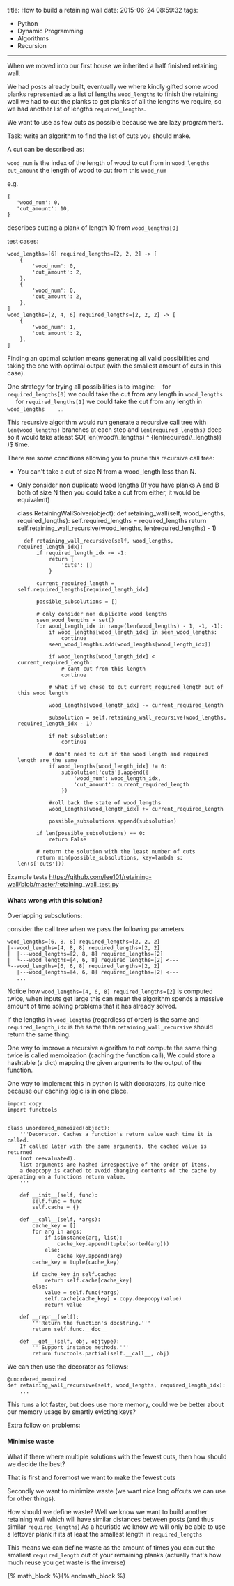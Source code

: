 title: How to build a retaining wall
date: 2015-06-24 08:59:32
tags: 
- Python
- Dynamic Programming
- Algorithms
- Recursion
---

When we moved into our first house we inherited a half finished retaining wall.

We had posts already built, 
eventually we where kindly gifted some wood planks represented as a list of lengths `wood_lengths`
to finish the retaining wall we had to cut the planks to get planks of all the lengths we require, 
so we had another list of lengths `required_lengths`.

We want to use as few cuts as possible because we are lazy programmers.

Task: write an algorithm to find the list of cuts you should make.

A cut can be described as:
 
 
 `wood_num` is the index of the length of wood to cut from in `wood_lengths` 
 `cut_amount` the length of wood to cut from this `wood_num`
 
 e.g.
 
 ```
 {
    'wood_num': 0,
    'cut_amount': 10,
 }
 ```
 describes cutting a plank of length 10 from `wood_lengths[0]`

test cases:

```
wood_lengths=[6] required_lengths=[2, 2, 2] -> [
    {
        'wood_num': 0,
        'cut_amount': 2,
    },
    {
        'wood_num': 0,
        'cut_amount': 2,
    },
]
wood_lengths=[2, 4, 6] required_lengths=[2, 2, 2] -> [
    {
        'wood_num': 1,
        'cut_amount': 2,
    },
]
```

Finding an optimal solution means generating all valid possibilities and taking the one with optimal output (with the smallest amount of cuts in this case).

One strategy for trying all possibilities is to imagine:
&nbsp;&nbsp; for `required_lengths[0]` we could take the cut from any length in `wood_lengths`
&nbsp;&nbsp;&nbsp;&nbsp; for `required_lengths[1]` we could take the cut from any length in `wood_lengths`
&nbsp;&nbsp;&nbsp;&nbsp;&nbsp;&nbsp; ...


This recursive algorithm would run generate a recursive call tree with `len(wood_lengths)` branches at each step and `len(required_lengths)` deep
 so it would take atleast $O( len(wood\\_lengths) ^ {len(required\\_lengths)} )$ time.
 
There are some conditions allowing you to prune this recursive call tree: 
- You can't take a cut of size N from a wood_length less than N.
- Only consider non duplicate wood lengths (If you have planks A and B both of size N then you could take a cut from either, it would be equivalent)


    class RetainingWallSolver(object):
        def retaining_wall(self, wood_lengths, required_lengths):
            self.required_lengths = required_lengths
            return self.retaining_wall_recursive(wood_lengths, len(required_lengths) - 1)
    
        def retaining_wall_recursive(self, wood_lengths, required_length_idx):
            if required_length_idx <= -1:
                return {
                    'cuts': []
                }
    
            current_required_length = self.required_lengths[required_length_idx]
    
            possible_subsolutions = []
    
            # only consider non duplicate wood lengths
            seen_wood_lengths = set()
            for wood_length_idx in range(len(wood_lengths) - 1, -1, -1):
                if wood_lengths[wood_length_idx] in seen_wood_lengths:
                    continue
                seen_wood_lengths.add(wood_lengths[wood_length_idx])
    
                if wood_lengths[wood_length_idx] < current_required_length:
                    # cant cut from this length
                    continue
    
                # what if we chose to cut current_required_length out of this wood length
    
                wood_lengths[wood_length_idx] -= current_required_length
    
                subsolution = self.retaining_wall_recursive(wood_lengths, required_length_idx - 1)
    
                if not subsolution:
                    continue
    
                # don't need to cut if the wood length and required length are the same
                if wood_lengths[wood_length_idx] != 0:
                    subsolution['cuts'].append({
                        'wood_num': wood_length_idx,
                        'cut_amount': current_required_length
                    })
    
                #roll back the state of wood_lengths
                wood_lengths[wood_length_idx] += current_required_length
    
                possible_subsolutions.append(subsolution)
    
            if len(possible_subsolutions) == 0:
                return False
    
            # return the solution with the least number of cuts
            return min(possible_subsolutions, key=lambda s: len(s['cuts']))


Example tests https://github.com/lee101/retaining-wall/blob/master/retaining_wall_test.py

#### Whats wrong with this solution?

Overlapping subsolutions:

consider the call tree when we pass the following parameters


    wood_lengths=[6, 8, 8] required_lengths=[2, 2, 2]
    |--wood_lengths=[4, 8, 8] required_lengths=[2, 2]
    |  |---wood_lengths=[2, 8, 8] required_lengths=[2]
    |  └---wood_lengths=[4, 6, 8] required_lengths=[2] <---
    └--wood_lengths=[6, 6, 8] required_lengths=[2, 2]
       |---wood_lengths=[4, 6, 8] required_lengths=[2] <---
       ...

Notice how `wood_lengths=[4, 6, 8] required_lengths=[2]` is computed twice, 
when inputs get large this can mean the algorithm spends a massive amount of time solving problems that it has already solved.

If the lengths in `wood_lengths` (regardless of order) is the same and `required_length_idx` is the same then `retaining_wall_recursive` should return the same thing.

One way to improve a recursive algorithm to not compute the same thing twice is called memoization (caching the function call), 
We could store a hashtable (a dict) mapping the given arguments to the output of the function.

One way to implement this in python is with decorators, its quite nice because our caching logic is in one place.
    
    
    import copy
    import functools
    
    
    class unordered_memoized(object):
        '''Decorator. Caches a function's return value each time it is called.
        If called later with the same arguments, the cached value is returned
        (not reevaluated).
        list arguments are hashed irrespective of the order of items.
        a deepcopy is cached to avoid changing contents of the cache by operating on a functions return value.
        '''
    
        def __init__(self, func):
            self.func = func
            self.cache = {}
    
        def __call__(self, *args):
            cache_key = []
            for arg in args:
                if isinstance(arg, list):
                    cache_key.append(tuple(sorted(arg)))
                else:
                    cache_key.append(arg)
            cache_key = tuple(cache_key)
    
            if cache_key in self.cache:
                return self.cache[cache_key]
            else:
                value = self.func(*args)
                self.cache[cache_key] = copy.deepcopy(value)
                return value
    
        def __repr__(self):
            '''Return the function's docstring.'''
            return self.func.__doc__
    
        def __get__(self, obj, objtype):
            '''Support instance methods.'''
            return functools.partial(self.__call__, obj)

We can then use the decorator as follows:


    @unordered_memoized
    def retaining_wall_recursive(self, wood_lengths, required_length_idx):
        ...


This runs a lot faster, but does use more memory, could we be better about our memory usage by smartly evicting keys?


Extra follow on problems:

#### Minimise waste

What if there where multiple solutions with the fewest cuts, then how should we decide the best?

That is first and foremost we want to make the fewest cuts

Secondly we want to minimize waste (we want nice long offcuts we can use for other things).

How should we define waste?
Well we know we want to build another retaining wall which will have similar distances between posts (and thus similar `required_lengths`)
As a heuristic we know we will only be able to use a leftover plank if its at least the smallest length in `required_lengths`

This means we can define waste as the amount of times you can cut the smallest `required_length` out of your remaining planks (actually that's how much reuse you get waste is the inverse)

{% math_block %}{% endmath_block %}
